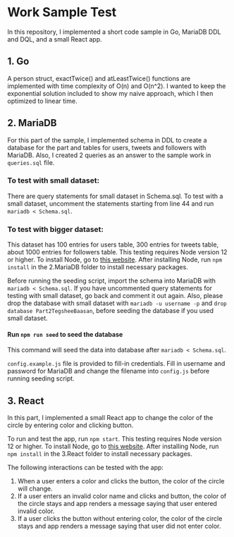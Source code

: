 # Work Sample Test
In this repository, I implemented a short code sample in Go, MariaDB DDL and DQL, and a small React app.  

## 1. Go
A person struct, exactTwice() and atLeastTwice() functions are implemented with time complexity of O(n) and O(n^2). I wanted to keep the exponential solution included to show my naive approach, which I then optimized to linear time.  

## 2. MariaDB
For this part of the sample, I implemented schema in DDL to create a database for the part and tables for users, tweets and followers with MariaDB. Also, I created 2 queries as an answer to the sample work in `queries.sql` file. 

### To test with small dataset: 
There are query statements for small dataset in Schema.sql. To test with a small dataset, uncomment the statements starting from line 44 and run `mariadb < Schema.sql`. 

### To test with bigger dataset: 
This dataset has 100 entries for users table, 300 entries for tweets table, about 1000 entries for followers table. 
This testing requires Node version 12 or higher. To install Node, go to [this website](https://nodejs.org/en/). After installing Node, run `npm install` in the 2.MariaDB folder to install necessary packages. 

Before running the seeding script, import the schema into MariaDB with `mariadb < Schema.sql`. If you have uncommented query statements for testing with small dataset, go back and comment it out again. Also, please drop the database with small dataset with `mariadb -u username -p` and `drop database Part2TegsheeBaasan`, before seeding the database if you used small dataset. 

#### Run `npm run seed` to seed the database
This command will seed the data into database after `mariadb < Schema.sql`.

`config.example.js` file is provided to fill-in credentials. Fill in username and password for MariaDB and change the filename into `config.js` before running seeding script.


## 3. React
In this part, I implemented a small React app to change the color of the circle by entering color and clicking button. 

To run and test the app, run `npm start`. This testing requires Node version 12 or higher. To install Node, go to [this website](https://nodejs.org/en/). After installing Node, run `npm install` in the 3.React folder to install necessary packages. 

The following interactions can be tested with the app: 
  1. When a user enters a color and clicks the button, the color of the circle will change. 
  2. If a user enters an invalid color name and clicks and button, the color of the circle stays and app renders a message saying that user entered invalid color. 
  3. If a user clicks the button without entering color, the color of the circle stays and app renders a message saying that user did not enter color. 

